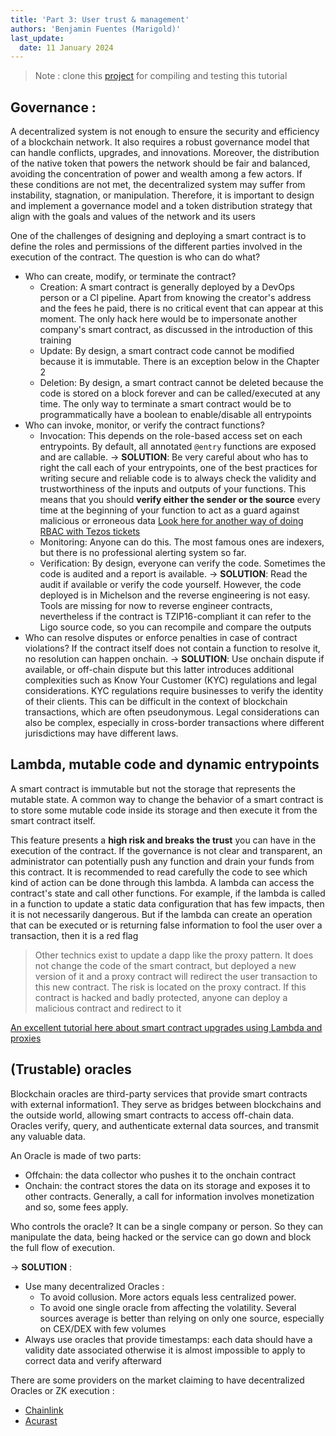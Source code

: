 ```yaml
---
title: 'Part 3: User trust & management'
authors: 'Benjamin Fuentes (Marigold)'
last_update:
  date: 11 January 2024
---
```


> Note : clone this [project](https://github.com/marigold-dev/training-security-3.git) for compiling and testing this tutorial

## Governance :

A decentralized system is not enough to ensure the security and efficiency of a blockchain network. It also requires a robust governance model that can handle conflicts, upgrades, and innovations. Moreover, the distribution of the native token that powers the network should be fair and balanced, avoiding the concentration of power and wealth among a few actors. If these conditions are not met, the decentralized system may suffer from instability, stagnation, or manipulation. Therefore, it is important to design and implement a governance model and a token distribution strategy that align with the goals and values of the network and its users

One of the challenges of designing and deploying a smart contract is to define the roles and permissions of the different parties involved in the execution of the contract. The question is who can do what?

- Who can create, modify, or terminate the contract?
  - Creation: A smart contract is generally deployed by a DevOps person or a CI pipeline. Apart from knowing the creator's address and the fees he paid, there is no critical event that can appear at this moment. The only hack here would be to impersonate another company's smart contract, as discussed in the introduction of this training
  - Update: By design, a smart contract code cannot be modified because it is immutable. There is an exception below in the Chapter 2
  - Deletion: By design, a smart contract cannot be deleted because the code is stored on a block forever and can be called/executed at any time. The only way to terminate a smart contract would be to programmatically have a boolean to enable/disable all entrypoints
- Who can invoke, monitor, or verify the contract functions?
  - Invocation: This depends on the role-based access set on each entrypoints. By default, all annotated `@entry` functions are exposed and are callable.
    &rarr; **SOLUTION**: Be very careful about who has to right the call each of your entrypoints, one of the best practices for writing secure and reliable code is to always check the validity and trustworthiness of the inputs and outputs of your functions. This means that you should **verify either the sender or the source** every time at the beginning of your function to act as a guard against malicious or erroneous data
    [Look here for another way of doing RBAC with Tezos tickets](https://github.com/marigold-dev/training-dapp-3)
  - Monitoring: Anyone can do this. The most famous ones are indexers, but there is no professional alerting system so far.
  - Verification: By design, everyone can verify the code. Sometimes the code is audited and a report is available.
    &rarr; **SOLUTION**: Read the audit if available or verify the code yourself. However, the code deployed is in Michelson and the reverse engineering is not easy. Tools are missing for now to reverse engineer contracts, nevertheless if the contract is TZIP16-compliant it can refer to the Ligo source code, so you can recompile and compare the outputs
- Who can resolve disputes or enforce penalties in case of contract violations?
  If the contract itself does not contain a function to resolve it, no resolution can happen onchain.
  &rarr; **SOLUTION**: Use onchain dispute if available, or off-chain dispute but this latter introduces additional complexities such as Know Your Customer (KYC) regulations and legal considerations. KYC regulations require businesses to verify the identity of their clients. This can be difficult in the context of blockchain transactions, which are often pseudonymous. Legal considerations can also be complex, especially in cross-border transactions where different jurisdictions may have different laws.

## Lambda, mutable code and dynamic entrypoints

A smart contract is immutable but not the storage that represents the mutable state.
A common way to change the behavior of a smart contract is to store some mutable code inside its storage and then execute it from the smart contract itself.

This feature presents a **high risk and breaks the trust** you can have in the execution of the contract. If the governance is not clear and transparent, an administrator can potentially push any function and drain your funds from this contract. It is recommended to read carefully the code to see which kind of action can be done through this lambda. A lambda can access the contract's state and call other functions.
For example, if the lambda is called in a function to update a static data configuration that has few impacts, then it is not necessarily dangerous. But if the lambda can create an operation that can be executed or is returning false information to fool the user over a transaction, then it is a red flag

> Other technics exist to update a dapp like the proxy pattern. It does not change the code of the smart contract, but deployed a new version of it and a proxy contract will redirect the user transaction to this new contract. The risk is located on the proxy contract. If this contract is hacked and badly protected, anyone can deploy a malicious contract and redirect to it

[An excellent tutorial here about smart contract upgrades using Lambda and proxies](https://github.com/marigold-dev/training-dapp-4)

## (Trustable) oracles

Blockchain oracles are third-party services that provide smart contracts with external information1. They serve as bridges between blockchains and the outside world, allowing smart contracts to access off-chain data. Oracles verify, query, and authenticate external data sources, and transmit any valuable data.

An Oracle is made of two parts:

- Offchain: the data collector who pushes it to the onchain contract
- Onchain: the contract stores the data on its storage and exposes it to other contracts. Generally, a call for information involves monetization and so, some fees apply.

Who controls the oracle?
It can be a single company or person. So they can manipulate the data, being hacked or the service can go down and block the full flow of execution.

&rarr; **SOLUTION** :

- Use many decentralized Oracles :
  - To avoid collusion. More actors equals less centralized power.
  - To avoid one single oracle from affecting the volatility. Several sources average is better than relying on only one source, especially on CEX/DEX with few volumes
- Always use oracles that provide timestamps: each data should have a validity date associated otherwise it is almost impossible to apply to correct data and verify afterward

There are some providers on the market claiming to have decentralized Oracles or ZK execution :

- [Chainlink](https://chain.link/whitepaper)
- [Acurast](https://docs.acurast.com/acurast-protocol/architecture/architecture/)
